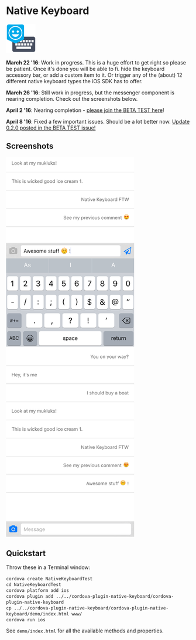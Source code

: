 Native Keyboard
===============

<img src="nativekeyboard.png" width="80px"/>

__March 22 '16__: Work in progress. This is a huge effort to get right so please be patient. Once it's done you will be able to fi. hide the keyboard accessory bar, or add a custom item to it. Or trigger any of the (about) 12 different native keyboard types the iOS SDK has to offer.

__March 26 '16__: Still work in progress, but the messenger component is nearing completion. Check out the screenshots below. 

__April 2 '16__: Nearing completion - [please join the BETA TEST here](https://github.com/EddyVerbruggen/cordova-plugin-native-keyboard/issues/1)!

__April 8 '16__: Fixed a few important issues. Should be a lot better now. [Update 0.2.0 posted in the BETA TEST issue!](https://github.com/EddyVerbruggen/cordova-plugin-native-keyboard/issues/1)

## Screenshots
<img src="screenshots/messenger-1.png" width="350px"/>&nbsp;&nbsp;&nbsp;
<img src="screenshots/messenger-2.png" width="350px"/>

## Quickstart
Throw these in a Terminal window:

```
cordova create NativeKeyboardTest
cd NativeKeyboardTest
cordova platform add ios
cordova plugin add ../../cordova-plugin-native-keyboard/cordova-plugin-native-keyboard
cp ../../cordova-plugin-native-keyboard/cordova-plugin-native-keyboard/demo/index.html www/
cordova run ios
```

See `demo/index.html` for all the available methods and properties.